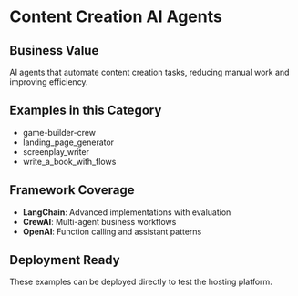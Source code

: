 # Content Creation AI Agents

## Business Value
AI agents that automate content creation tasks, reducing manual work and improving efficiency.

## Examples in this Category
- game-builder-crew
- landing_page_generator
- screenplay_writer
- write_a_book_with_flows

## Framework Coverage
- **LangChain**: Advanced implementations with evaluation
- **CrewAI**: Multi-agent business workflows  
- **OpenAI**: Function calling and assistant patterns

## Deployment Ready
These examples can be deployed directly to test the hosting platform.
